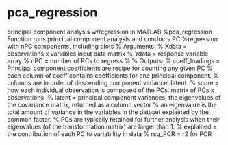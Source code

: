 # pca_regression
principal component analysis w/regression in MATLAB
%pca_regression Function runs principal component analysis and conducts PC
%regression with nPC components, including plots
%   Arguments:
%   Xdata = observations x variables input data matrix
%   Ydata = response variable array
%   nPC = number of PCs to regress
%
%   Outputs:
%   coeff_loadings = Principal component coefficients are recipe for counting any given PC
%       each column of coeff contains coefficients for one principal component.
%       columns are in order of descending component variance, latent.
%   score = how each individual observation is composed of the PCs. matrix of PCs x observations.
%   latent = principal component variances, the eigenvalues of the covariance matrix, returned as a column vector
%       an eigenvalue is the total amount of variance in the variables in the dataset explained by the common factor.
%       PCs are typically retained for further analysis when their eigenvalues (of the transformation matrix) are larger than 1.
%   explained = the contribution of each PC to variability in data
%   rsq_PCR = r2 for PCR
